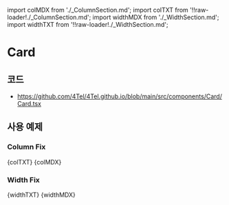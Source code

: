 import colMDX from './_ColumnSection.md';
import colTXT from '!!raw-loader!./_ColumnSection.md';
import widthMDX from './_WidthSection.md';
import widthTXT from '!!raw-loader!./_WidthSection.md';

# Card
## 코드
* https://github.com/4Tel/4Tel.github.io/blob/main/src/components/Card/Card.tsx
## 사용 예제
### Column Fix
<Tabs>
  <TabItem value="txt" label="실행 예제">
    <CodeBlock language="md">{colTXT}</CodeBlock>
  </TabItem>
  <TabItem value="mdx" label="실행 결과">
    {colMDX}
  </TabItem>
</Tabs>

### Width Fix
<Tabs>
  <TabItem value="txt" label="실행 예제">
    <CodeBlock language="md">{widthTXT}</CodeBlock>
  </TabItem>
  <TabItem value="mdx" label="실행 결과">
    {widthMDX}
  </TabItem>
</Tabs>
